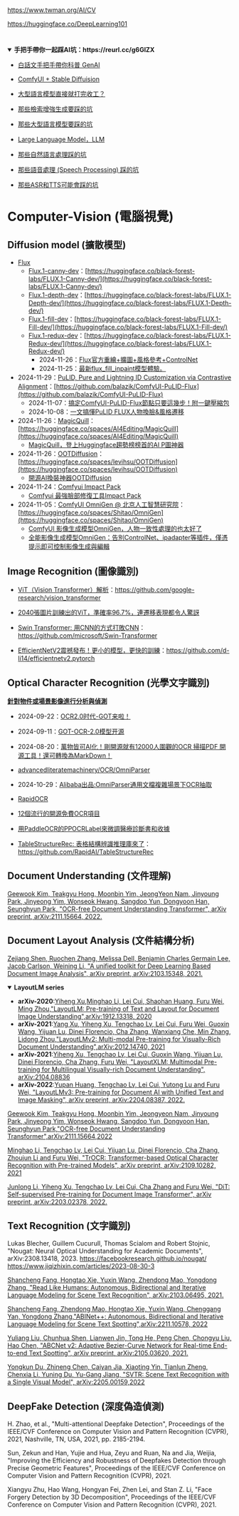 #
https://www.twman.org/AI/CV

https://huggingface.co/DeepLearning101
#

<details open>
<summary><strong>手把手帶你一起踩AI坑：https://reurl.cc/g6GlZX</strong></summary>
   
- [白話文手把手帶你科普 GenAI](https://blog.twman.org/2024/08/LLM.html)
   
- [ComfyUI + Stable Diffuision](https://blog.twman.org/2024/11/diffusion.html)
  
- [大型語言模型直接就打完收工？](https://blog.twman.org/2024/09/LLM.html)
  
- [那些檢索增強生成要踩的坑](https://blog.twman.org/2024/07/RAG.html)
  
- [那些大型語言模型要踩的坑](https://blog.twman.org/2024/02/LLM.html)
  
- [Large Language Model，LLM](https://blog.twman.org/2023/04/GPT.html)
  
- [那些自然語言處理踩的坑](https://blog.twman.org/2021/04/NLP.html)

- [那些語音處理 (Speech Processing) 踩的坑](https://blog.twman.org/2021/04/ASR.html)

- [那些ASR和TTS可能會踩的坑](https://blog.twman.org/2024/02/asr-tts.html)
</details>

# Computer-Vision (電腦視覺)

## Diffusion model (擴散模型)

- [Flux](https://huggingface.co/black-forest-labs)
   - [Flux.1-canny-dev](https://huggingface.co/spaces/black-forest-labs/FLUX.1-canny-dev)：[https://huggingface.co/black-forest-labs/FLUX.1-Canny-dev/](https://huggingface.co/black-forest-labs/FLUX.1-Canny-dev/)
   - [Flux.1-depth-dev](https://huggingface.co/spaces/black-forest-labs/FLUX.1-Depth-dev)：[https://huggingface.co/black-forest-labs/FLUX.1-Depth-dev/](https://huggingface.co/black-forest-labs/FLUX.1-Depth-dev/)
   - [Flux.1-fill-dev](https://huggingface.co/spaces/black-forest-labs/FLUX.1-Fill-dev)：[https://huggingface.co/black-forest-labs/FLUX.1-Fill-dev/](https://huggingface.co/black-forest-labs/FLUX.1-Fill-dev/)
   - [Flux.1-redux-dev](https://huggingface.co/spaces/black-forest-labs/FLUX.1-Redux-dev)：[https://huggingface.co/black-forest-labs/FLUX.1-Redux-dev/](https://huggingface.co/black-forest-labs/FLUX.1-Redux-dev/)
      - 2024-11-26：[Flux官方重繪+擴圖+風格參考+ControlNet](https://mp.weixin.qq.com/s/Kj1nyJNTpoZ94JjO4FMw_g)
      - 2024-11-25：[最新flux_fill_inpaint模型體驗。](https://mp.weixin.qq.com/s/OPknDJXH1_oezSR86c_png)
- 2024-11-29：[PuLID, Pure and Lightning ID Customization via Contrastive Alignment](https://github.com/ToTheBeginning/PuLID)：[https://github.com/balazik/ComfyUI-PuLID-Flux](https://github.com/balazik/ComfyUI-PuLID-Flux)
   - 2024-11-07：[搞定ComfyUI-PuLID-Flux節點只要這幾步！附一鍵壓縮包](https://mp.weixin.qq.com/s/07BMFHaSasl7-PFtkN6_Zg)
   - 2024-10-08：[一文搞懂PuLID FLUX人物換臉&風格遷移](https://mp.weixin.qq.com/s/V-2Cp8_xFnHQNFn35aGdLg)
- 2024-11-26：[MagicQuill](https://github.com/magic-quill/MagicQuill)：[https://huggingface.co/spaces/AI4Editing/MagicQuill](https://huggingface.co/spaces/AI4Editing/MagicQuill)
   - [MagicQuill，登上Huggingface趨勢榜榜首的AI P圖神器](https://mp.weixin.qq.com/s/Pc3xRP8_9BxkVSRNznkplw)
- 2024-11-26：[OOTDiffusion](https://github.com/levihsu/OOTDiffusion)：[https://huggingface.co/spaces/levihsu/OOTDiffusion](https://huggingface.co/spaces/levihsu/OOTDiffusion)
   - [開源AI換裝神器OOTDiffusion](https://mp.weixin.qq.com/s/B2rNCjJLo8coYzoHGPnVaw)
- 2024-11-24：[Comfyui Impact Pack](https://github.com/ltdrdata/ComfyUI-Impact-Pack)
   - [Comfyui 最強臉部修復工具Impact Pack](https://mp.weixin.qq.com/s/hNQ9BfdGbRQ_Osus-yMJWg)
- 2024-11-05：[ComfyUI OmniGen @ 北京人工智慧研究院](https://github.com/AIFSH/OmniGen-ComfyUI)：[https://huggingface.co/spaces/Shitao/OmniGen](https://huggingface.co/spaces/Shitao/OmniGen)
   - [ComfyUI 影像生成模型OmniGen，人物一致性處理的也太好了](https://mp.weixin.qq.com/s/msGK0FmNs3T3jbUBHfR9DA)
   - [全能影像生成模型OmniGen：告別ControlNet、ipadapter等插件，僅憑提示即可控制影像生成與編輯](https://mp.weixin.qq.com/s/48HmqRGBOK1uBdzlprdKSA)




## Image Recognition (圖像識別)

- [ViT（Vision Transformer）解析](https://zhuanlan.zhihu.com/p/445122996)：https://github.com/google-research/vision_transformer

- [2040張圖片訓練出的ViT，準確率96.7%，連遷移表現都令人驚訝](https://zhuanlan.zhihu.com/p/463608959)

- [Swin Transformer: 用CNN的方式打敗CNN](https://zhuanlan.zhihu.com/p/362690149)：https://github.com/microsoft/Swin-Transformer

- [EfficientNetV2震撼發布！更小的模型，更快的訓練](https://zhuanlan.zhihu.com/p/361873583)：https://github.com/d-li14/efficientnetv2.pytorch

## Optical Character Recognition (光學文字識別)

**[針對物件或場景影像進行分析與偵測](https://www.twman.org/AI/CV)**

- 2024-09-22：[OCR2.0时代-GOT来啦！](https://mp.weixin.qq.com/s/W-Ult-F3pU6Wvx3fHEN8yA)

- 2024-09-11：[GOT-OCR-2.0模型开源](https://mp.weixin.qq.com/s/rQL-Q0TGhT6e8Ti4zZalrg)

- 2024-08-20：[萬物皆可AI化！剛開源就有12000人圍觀的OCR 掃描PDF 開源工具！還可轉換為MarkDown！](https://www.53ai.com/news/MultimodalLargeModel/2024082059736.html)

- [advancedliteratemachinery/OCR/OmniParser](https://github.com/AlibabaResearch/AdvancedLiterateMachinery/tree/main/OCR/OmniParser)
- 2024-10-29：[Alibaba出品:OmniParser通用文檔複雜場景下OCR抽取](https://mp.weixin.qq.com/s/_1Aatpna7poIVRhfYk4aAQ)

- [RapidOCR](https://github.com/RapidAI/RapidOCR/blob/main/docs/README_zh.md)

- [12個流行的開源免費OCR項目](https://mp.weixin.qq.com/s/7EuhnQedAX6injBL_Dg_sQ)

- [用PaddleOCR的PPOCRLabel來微調醫療診斷書和收據](https://blog.twman.org/2023/07/wsl.html)

- [TableStructureRec: 表格結構辨識推理庫來了](https://zhuanlan.zhihu.com/p/668484933)：https://github.com/RapidAI/TableStructureRec

## Document Understanding (文件理解)

[Geewook Kim, Teakgyu Hong, Moonbin Yim, JeongYeon Nam, Jinyoung Park, Jinyeong Yim, Wonseok Hwang, Sangdoo Yun, Dongyoon Han, Seunghyun Park, "OCR-free Document Understanding Transformer", arXiv preprint, arXiv:2111.15664, 2022.](./donut.md)

## Document Layout Analysis (文件結構分析)

[Zejiang Shen, Ruochen Zhang, Melissa Dell, Benjamin Charles Germain Lee, Jacob Carlson, Weining Li, "A unified toolkit for Deep Learning Based Document Image Analysis", arXiv preprint, arXiv:2103.15348, 2021.](./LayoutParser.md)

<details open>
<summary><strong>LayoutLM series</strong></summary>

- **arXiv-2020**:[Yiheng Xu,Minghao Li, Lei Cui, Shaohan Huang, Furu Wei, Ming Zhou,"LayoutLM: Pre-training of Text and Layout for Document Image Understanding",arXiv:1912.13318, 2020](./LayoutLM.md)
- **arXiv-2021**:[Yang Xu, Yiheng Xu, Tengchao Lv, Lei Cui, Furu Wei, Guoxin Wang, Yijuan Lu, Dinei Florencio, Cha Zhang, Wanxiang Che, Min Zhang, Lidong Zhou,"LayoutLMv2: Multi-modal Pre-training for Visually-Rich Document Understanding",arXiv:2012.14740, 2021](./LayoutLMv2.md)
- **arXiv-2021**:[Yiheng Xu, Tengchao Lv, Lei Cui, Guoxin Wang, Yijuan Lu, Dinei Florencio, Cha Zhang, Furu Wei, "LayoutXLM: Multimodal Pre-training for Multilingual Visually-rich Document Understanding", arXiv:2104.08836](./LayoutXLM.md)
- **arXiv-2022**:[Yupan Huang, Tengchao Lv, Lei Cui, Yutong Lu and Furu Wei, "LayoutLMv3: Pre-training for Document AI with Unified Text and Image Masking", arXiv preprint, arXiv:2204.08387, 2022.](./LayoutLMv3.md)
</details>

[Geewook Kim, Teakgyu Hong, Moonbin Yim, Jeongyeon Nam, Jinyoung Park, Jinyeong Yim, Wonseok Hwang, Sangdoo Yun, Dongyoon Han, Seunghyun Park,"OCR-free Document Understanding Transformer",arXiv:2111.15664,2022](./donut.md)

[Minghao Li, Tengchao Lv, Lei Cui, Yijuan Lu, Dinei Florencio, Cha Zhang, Zhoujun Li and Furu Wei, "TrOCR: Transformer-based Optical Character Recognition with Pre-trained Models", arXiv preprint, arXiv:2109.10282, 2021](./TrOCR.md)

[Junlong Li, Yiheng Xu, Tengchao Lv, Lei Cui, Cha Zhang and Furu Wei, "DiT: Self-supervised Pre-training for Document Image Transformer", arXiv preprint, arXiv:2203.02378, 2022.](./DiT.md) 

## Text Recognition (文字識別)
Lukas Blecher, Guillem Cucurull, Thomas Scialom and Robert Stojnic, "Nougat: Neural Optical Understanding for Academic Documents", arXiv:2308.13418, 2023.
https://facebookresearch.github.io/nougat/
https://www.jiqizhixin.com/articles/2023-08-30-3

[Shancheng Fang, Hongtao Xie, Yuxin Wang, Zhendong Mao, Yongdong Zhang, "Read Like Humans: Autonomous, Bidirectional and Iterative Language Modeling for Scene Text Recognition", arXiv:2103.06495, 2021.](./ABINet.md)

[Shancheng Fang, Zhendong Mao, Hongtao Xie, Yuxin Wang, Chenggang Yan, Yongdong Zhang,"ABINet++: Autonomous, Bidirectional and Iterative Language Modeling for Scene Text Spotting",arXiv:2211.10578, 2022](./ABINet%2B%2B.md)

[Yuliang Liu, Chunhua Shen, Lianwen Jin, Tong He, Peng Chen, Chongyu Liu, Hao Chen, "ABCNet v2: Adaptive Bezier-Curve Network for Real-time End-to-end Text Spotting", arXiv preprint, 	arXiv:2105.03620, 2021.](./ABCNet_v2.md)

[Yongkun Du, Zhineng Chen, Caiyan Jia, Xiaoting Yin, Tianlun Zheng, Chenxia Li, Yuning Du, Yu-Gang Jiang, "SVTR: Scene Text Recognition with a Single Visual Model", arXiv:2205.00159,2022](./SVTR.md)

## DeepFake Detection (深度偽造偵測)
H. Zhao, et al., "Multi-attentional Deepfake Detection", Proceedings of the IEEE/CVF Conference on Computer Vision and Pattern Recognition (CVPR), 2021, Nashville, TN, USA, 2021, pp. 2185-2194.


Sun, Zekun and Han, Yujie and Hua, Zeyu and Ruan, Na and Jia, Weijia, "Improving the Efficiency and Robustness of Deepfakes Detection through Precise Geometric Features", Proceedings of the IEEE/CVF Conference on Computer Vision and Pattern Recognition (CVPR), 2021.

Xiangyu Zhu, Hao Wang, Hongyan Fei, Zhen Lei, and Stan Z. Li, "Face Forgery Detection by 3D Decomposition", Proceedings of the IEEE/CVF Conference on Computer Vision and Pattern Recognition (CVPR), 2021.
